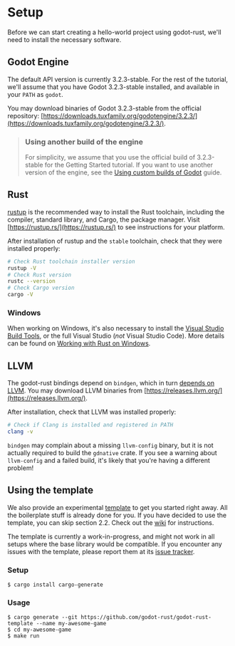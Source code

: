 # Setup

Before we can start creating a hello-world project using godot-rust, we'll need to install the necessary software.

## Godot Engine

The default API version is currently 3.2.3-stable. For the rest of the tutorial, we'll assume that you have Godot 3.2.3-stable installed, and available in your `PATH` as `godot`.

You may download binaries of Godot 3.2.3-stable from the official repository: [https://downloads.tuxfamily.org/godotengine/3.2.3/](https://downloads.tuxfamily.org/godotengine/3.2.3/).

> ### Using another build of the engine
>
> For simplicity, we assume that you use the official build of 3.2.3-stable for the Getting Started tutorial. If you want to use another version of the engine, see the [Using custom builds of Godot](../advanced-guides/custom-godot.md) guide.

## Rust

[rustup](https://rustup.rs/) is the recommended way to install the Rust toolchain, including the compiler, standard library, and Cargo, the package manager. Visit [https://rustup.rs/](https://rustup.rs/) to see instructions for your platform.

After installation of rustup and the `stable` toolchain, check that they were installed properly:

```bash
# Check Rust toolchain installer version
rustup -V
# Check Rust version
rustc --version
# Check Cargo version
cargo -V
```

### Windows

When working on Windows, it's also necessary to install the [Visual Studio Build Tools](https://visualstudio.microsoft.com/visual-cpp-build-tools/), or the full Visual Studio (*not* Visual Studio Code). More details can be found on [Working with Rust on Windows](https://github.com/rust-lang/rustup#working-with-rust-on-windows).

## LLVM

The godot-rust bindings depend on `bindgen`, which in turn [depends on LLVM](https://rust-lang.github.io/rust-bindgen/requirements.html). You may download LLVM binaries from [https://releases.llvm.org/](https://releases.llvm.org/).

After installation, check that LLVM was installed properly:

```bash
# Check if Clang is installed and registered in PATH
clang -v
```

`bindgen` may complain about a missing `llvm-config` binary, but it is not actually required to build the `gdnative` crate. If you see a warning about `llvm-config` and a failed build, it's likely that you're having a different problem!


## Using the template

We also provide an experimental [template](https://github.com/godot-rust/godot-rust-template) to get you started right away. All the boilerplate stuff is already done for you. If you have decided to use the template, you can skip section 2.2. Check out the [wiki](https://github.com/godot-rust/godot-rust-template/wiki) for instructions.

The template is currently a work-in-progress, and might not work in all setups where the base library would be compatible. If you encounter any issues with the template, please report them at its [issue tracker](https://github.com/godot-rust/godot-rust-template/issues/).

### Setup
```shell
$ cargo install cargo-generate
```

### Usage
```shell
$ cargo generate --git https://github.com/godot-rust/godot-rust-template --name my-awesome-game
$ cd my-awesome-game
$ make run
```

